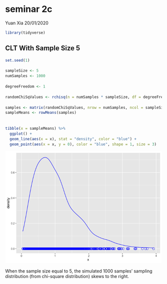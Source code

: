 seminar 2c
================
Yuan Xia
20/01/2020

``` r
library(tidyverse)
```

## CLT With Sample Size 5

``` r
set.seed(1)

sampleSize <- 5
numSamples <- 1000

degreeFreedom <- 1

randomChiSqValues <- rchisq(n = numSamples * sampleSize, df = degreeFreedom)

samples <- matrix(randomChiSqValues, nrow = numSamples, ncol = sampleSize)
sampleMeans <- rowMeans(samples)


tibble(x = sampleMeans) %>% 
  ggplot() + 
  geom_line(aes(x = x), stat = "density", color = "blue") +
  geom_point(aes(x = x, y = 0), color = "blue", shape = 1, size = 3)
```

![](semi2c_files/figure-gfm/unnamed-chunk-2-1.png)<!-- -->

When the sample size equal to 5, the simulated 1000 samples’ sampling
distribution (from chi-square distribution) skews to the right.
